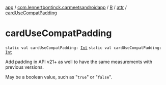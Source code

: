 [app](../../../index.md) / [com.lennertbontinck.carmeetsandroidapp](../../index.md) / [R](../index.md) / [attr](index.md) / [cardUseCompatPadding](./card-use-compat-padding.md)

# cardUseCompatPadding

`static val cardUseCompatPadding: `[`Int`](https://kotlinlang.org/api/latest/jvm/stdlib/kotlin/-int/index.html)
`static val cardUseCompatPadding: `[`Int`](https://kotlinlang.org/api/latest/jvm/stdlib/kotlin/-int/index.html)

Add padding in API v21+ as well to have the same measurements with previous versions.

May be a boolean value, such as "`true`" or "`false`".

